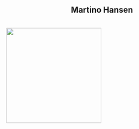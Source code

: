 ## <div align="center">Martino Hansen</div>
<br>

<div style ="display:flex;" align="center">
  <img src="https://drive.google.com/uc?id=1-53Gj7oD6B_Qs1zacotd18Nk7h4MjUeT" style="width:250px"/>
</div>
